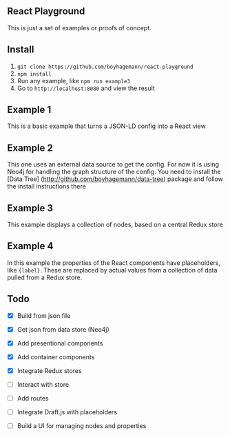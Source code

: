 React Playground
--------------------------------------------------

This is just a set of examples or proofs of concept.


## Install

1. `git clone https://github.com/boyhagemann/react-playground`
2. `npm install`
3. Run any example, like `npm run example3`
4. Go to `http://localhost:8080` and view the result

## Example 1
This is a basic example that turns a JSON-LD config into a React view

## Example 2
This one uses an external data source to get the config.
For now it is using Neo4j for handling the graph structure of the config.
You need to install the [Data Tree] (http://github.com/boyhagemann/data-tree) package and follow the install instructions there

## Example 3
This example displays a collection of nodes, based on a central Redux store

## Example 4
In this example the properties of the React components have placeholders, like `{label}`.
These are replaced by actual values from a collection of data pulled from a Redux store.


## Todo

* [x] Build from json file
* [x] Get json from data store (Neo4j)
* [x] Add presentional components
* [x] Add container components
* [x] Integrate Redux stores
* [ ] Interact with store
* [ ] Add routes
* [ ] Integrate Draft.js with placeholders
* [ ] Build a UI for managing nodes and properties

